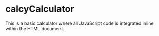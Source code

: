 # calcyCalculator
This is a basic calculator where all JavaScript code is integrated inline within the HTML document.
